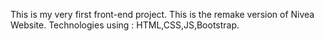 This is my very first front-end project.
This is the remake version of Nivea Website.
Technologies using : HTML,CSS,JS,Bootstrap.
